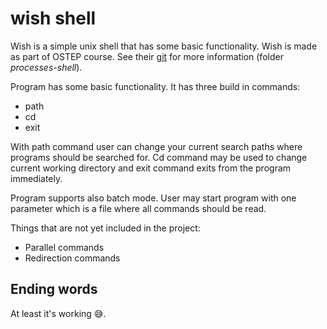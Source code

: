 # wish shell
Wish is a simple unix shell that has some basic functionality. Wish is made as part of OSTEP course. See their [git](https://github.com/remzi-arpacidusseau/ostep-projects) for more information (folder *processes-shell*).

Program has some basic functionality. It has three build in commands:
- path
- cd
- exit

With path command user can change your current search paths where programs should be searched for. Cd command may be used to change current working directory and exit command exits from the program immediately.

Program supports also batch mode. User may start program with one parameter which is a file where all commands should be read.

Things that are not yet included in the project:
- Parallel commands
- Redirection commands

## Ending words
At least it's working 😅.

